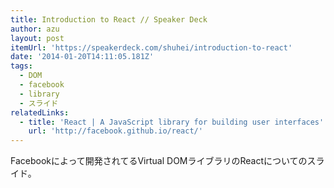 ```yaml
---
title: Introduction to React // Speaker Deck
author: azu
layout: post
itemUrl: 'https://speakerdeck.com/shuhei/introduction-to-react'
date: '2014-01-20T14:11:05.181Z'
tags:
  - DOM
  - facebook
  - library
  - スライド
relatedLinks:
  - title: 'React | A JavaScript library for building user interfaces'
    url: 'http://facebook.github.io/react/'
---
```

Facebookによって開発されてるVirtual DOMライブラリのReactについてのスライド。

